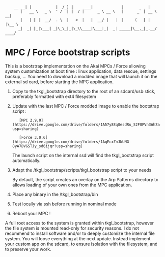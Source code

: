        __ __| |           |  /_) |     ___|             |           |
           |   __ \   _ \  ' /  | |  / |      _ \ __ \   |      _` | __ \   __|
           |   | | |  __/  . \  |   <  |   |  __/ |   |  |     (   | |   |\__ \
          _|  _| |_|\___| _|\_\_|_|\_\\____|\___|_|  _| _____|\__,_|_.__/ ____/

# MPC / Force bootstrap scripts

This is a bootstrap implementation on the Akai MPCs / Force allowing system customization at boot time : linux application, data rescue, settings backup, ... 
You need to download a modded image that will launch it on the external sd card, before starting the MPC application.

1. Copy to the tkgl_bootstrap directory to the root of an sdcard/usb stick, preferably formatted with ext4 filesystem

2. Update with the last MPC / Force modded image to enable the bootstrap script :

          [MPC 2.9.0](https://drive.google.com/drive/folders/1A57y88qUesdRu_S2F8FVn3AhZaA_dDgG?usp=sharing)

          [Force 3.0.6](https://drive.google.com/drive/folders/1AqEcxZnJkUNG-8yA7DVGSTJy_sd6ijqr?usp=sharing)

   The launch script on the internal ssd will find the tkgl_bootstrap script automatically. 

3. Adapt the /tkgl_bootstrap/scripts/tkgl_bootstrap script to your needs 

   By default, the script creates an overlay on the Arp Patterns directory to allows loading of your own ones from the MPC application.

4. Place any binary in the /tkgl_bootstrap/bin

5. Test locally via ssh before running in nominal mode

6. Reboot your MPC !

A full root access to the system is granted within tkgl_bootstrap, however the file system is mounted read-only for security reasons.
I do not recommend to install software and/or to deeply customize the internal file system. You will loose everything at the next update.
Instead implement your custom app on the sdcard, to ensure isolation with the filesystem, and to preserve your work.


